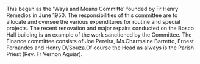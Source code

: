 This began as the \'Ways and Means Committe\' founded by Fr Henry
Remedios in June 1950. The responsibilities of this committee are to
allocate and oversee the various expenditures for routine and special
projects. The recent renovation and major repairs conducted on the Bosco
Hall building is an example of the work sanctioned by the Committee. The
Finance committee consists of Joe Pereira, Ms.Charmaine Barretto, Ernest
Fernandes and Henry D\\\'Souza.Of course the Head as always is the
Parish Priest (Rev. Fr Vernon Aguiar).
